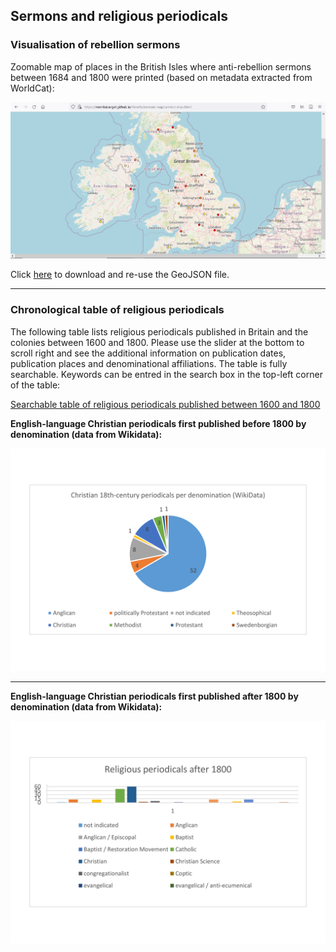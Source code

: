 ## Sermons and religious periodicals

### Visualisation of rebellion sermons

Zoomable map of places in the British Isles where anti-rebellion sermons between 1684 and 1800 were printed (based on metadata extracted from WorldCat):

[<img src="./assets/MAP_screenshot-sermons.png"/>](https://monikabarget.github.io/Revolts/sermon-map/sermon-map.html)
  
Click [here](https://github.com/MonikaBarget/Revolts/blob/master/MAP_sermons-per-place.geojson) to download and re-use the GeoJSON file.

<hr>

### Chronological table of religious periodicals

The following table lists religious periodicals published in Britain and the colonies between 1600 and 1800. Please use the slider at the bottom to scroll right and see the additional information on publication dates, publication places and denominational affiliations. The table is fully searchable. Keywords can be entred in the search box in the top-left corner of the table:

[Searchable table of religious periodicals published between 1600 and 1800](https://github.com/MonikaBarget/Revolts/blob/master/TABLE_religious-periodicals.csv)

**English-language Christian periodicals first published before 1800 by denomination (data from Wikidata):**

<img src="./charts/ChristianPeriodicals_before1800.png" width="750"/>

<hr>

**English-language Christian periodicals first published after 1800 by denomination (data from Wikidata):**

<img src="./charts/ChristianPeriodicals_after1800.png" width="750"/>


